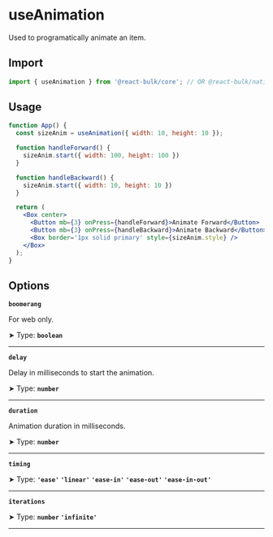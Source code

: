 # useAnimation

Used to programatically animate an item.

## Import

```jsx
import { useAnimation } from '@react-bulk/core'; // OR @react-bulk/native
```

## Usage

```jsx live
function App() {
  const sizeAnim = useAnimation({ width: 10, height: 10 });

  function handleForward() {
    sizeAnim.start({ width: 100, height: 100 })
  }

  function handleBackward() {
    sizeAnim.start({ width: 10, height: 10 })
  }

  return (
    <Box center>
      <Button mb={3} onPress={handleForward}>Animate Forward</Button>
      <Button mb={3} onPress={handleBackward}>Animate Backward</Button>
      <Box border='1px solid primary' style={sizeAnim.style} />
    </Box>
  );
}
```

## Options

**`boomerang`**

For web only. <br/>

➤ Type: **`boolean`** <br/>

---

**`delay`**

Delay in milliseconds to start the animation.

➤ Type: **`number`** <br/>

---

**`duration`**

Animation duration in milliseconds.

➤ Type: **`number`** <br/>

---

**`timing`**

➤ Type: **`'ease'` `'linear'` `'ease-in'` `'ease-out'` `'ease-in-out'`** <br/>

---

**`iterations`**

➤ Type: **`number` `'infinite'`** <br/>

---
